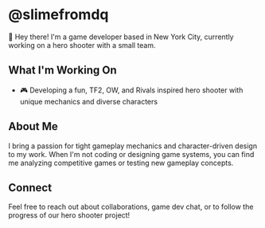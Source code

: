 # @slimefromdq

👋 Hey there! I'm a game developer based in New York City, currently working on a hero shooter with a small team.

## What I'm Working On
- 🎮 Developing a fun, TF2, OW, and Rivals inspired hero shooter with unique mechanics and diverse characters

## About Me
I bring a passion for tight gameplay mechanics and character-driven design to my work. When I'm not coding or designing game systems, you can find me analyzing competitive games or testing new gameplay concepts.

## Connect
Feel free to reach out about collaborations, game dev chat, or to follow the progress of our hero shooter project!
